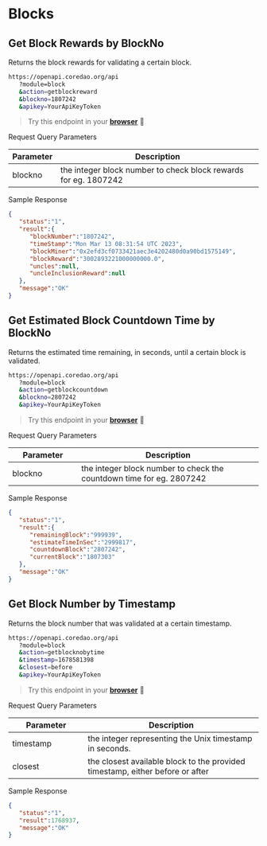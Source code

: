 # Blocks

## Get Block Rewards by BlockNo

Returns the block rewards for validating a certain block.

```bash
https://openapi.coredao.org/api
   ?module=block
   &action=getblockreward
   &blockno=1807242
   &apikey=YourApiKeyToken
```

> Try this endpoint in your [**browser**](https://openapi.coredao.org/api?module=block\&action=getblockreward\&blockno=1807242\&apikey=b4d33c1698e4446dbf0f05f520117a76) 🔗

Request Query Parameters

<table><thead><tr><th>Parameter</th><th width="601">Description</th></tr></thead><tbody><tr><td>blockno</td><td>the integer block number to check block rewards for eg. 1807242</td></tr></tbody></table>

Sample Response

```json
{
   "status":"1",
   "result":{
      "blockNumber":"1807242",
      "timeStamp":"Mon Mar 13 08:31:54 UTC 2023",
      "blockMiner":"0x2efd3cf0733421aec3e4202480d0a90bd1575149",
      "blockReward":"3002893221000000000.0",
      "uncles":null,
      "uncleInclusionReward":null
   },
   "message":"OK"
}
```

## Get Estimated Block Countdown Time by BlockNo

Returns the estimated time remaining, in seconds, until a certain block is validated.

```bash
https://openapi.coredao.org/api
   ?module=block
   &action=getblockcountdown
   &blockno=2807242
   &apikey=YourApiKeyToken
```

> Try this endpoint in your [**browser**](https://openapi.coredao.org/api?module=block\&action=getblockcountdown\&blockno=2807242\&apikey=b4d33c1698e4446dbf0f05f520117a76) 🔗

Request Query Parameters

<table><thead><tr><th width="123">Parameter</th><th>Description</th></tr></thead><tbody><tr><td>blockno</td><td>the integer block number to check the countdown time for eg. 2807242</td></tr></tbody></table>

Sample Response

```json
{
   "status":"1",
   "result":{
      "remainingBlock":"999939",
      "estimateTimeInSec":"2999817",
      "countdownBlock":"2807242",
      "currentBlock":"1807303"
   },
   "message":"OK"
}
```

## Get Block Number by Timestamp

Returns the block number that was validated at a certain timestamp.

```bash
https://openapi.coredao.org/api
   ?module=block
   &action=getblocknobytime
   &timestamp=1678581398
   &closest=before
   &apikey=YourApiKeyToken
```

> Try this endpoint in your [**browser**](https://openapi.coredao.org/api?module=block\&action=getblocknobytime\&timestamp=1678581398\&closest=before\&apikey=b4d33c1698e4446dbf0f05f520117a76) 🔗

Request Query Parameters

<table><thead><tr><th width="136">Parameter</th><th>Description</th></tr></thead><tbody><tr><td>timestamp</td><td>the integer representing the Unix timestamp in seconds.</td></tr><tr><td>closest</td><td>the closest available block to the provided timestamp, either before or after</td></tr></tbody></table>

Sample Response

```json
{
   "status":"1",
   "result":1768937,
   "message":"OK"
}
```
